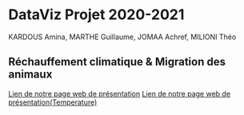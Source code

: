 # DataViz Projet 2020-2021
KARDOUS Amina, MARTHE Guillaume, JOMAA Achref, MILIONI Théo
## Réchauffement climatique & Migration des animaux
[Lien de notre page web de présentation](https://tpdataviz.github.io/TPDataViz/)
[Lien de notre page web de présentation(Temperature)](https://tpdataviz.github.io/TPDataViz/temperature.html)
